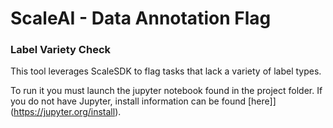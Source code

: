 # ScaleAI - Data Annotation Flag
### Label Variety Check
This tool leverages ScaleSDK to flag tasks that lack a variety of label types.  

To run it you must launch the jupyter notebook found in the project folder.  If you do not have Jupyter, install information can be found [here]](https://jupyter.org/install).
